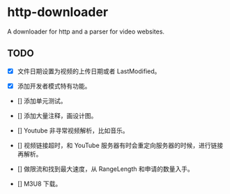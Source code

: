 # http-downloader
A downloader for http and a parser for video websites.

## TODO  

- [x] 文件日期设置为视频的上传日期或者 LastModified。

- [x] 添加开发者模式特有功能。

- [] 添加单元测试。

- [] 添加大量注释，画设计图。

- [] Youtube 非寻常视频解析，比如音乐。

- [] 视频链接超时，和 YouTube 服务器有时会重定向服务器的时候，进行链接再解析。

- [] 做限流和找到最大速度，从 RangeLength 和申请的数量入手。

- [] M3U8 下载。

